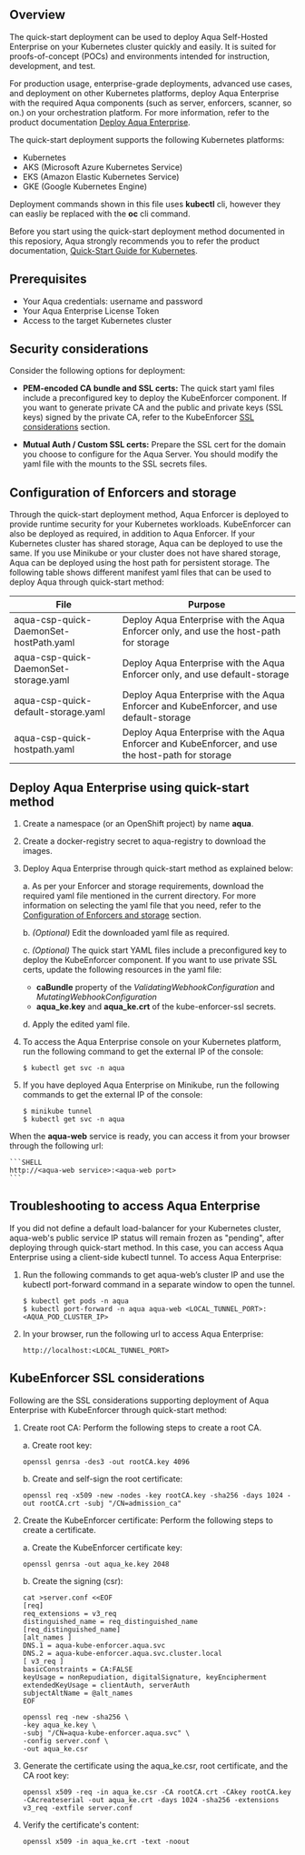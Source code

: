 ## Overview

The quick-start deployment can be used to deploy Aqua Self-Hosted Enterprise on your Kubernetes cluster quickly and easily. It is suited for proofs-of-concept (POCs) and environments intended for instruction, development, and test.

For production usage, enterprise-grade deployments, advanced use cases, and deployment on other Kubernetes platforms, deploy Aqua Enterprise with the required Aqua components (such as server, enforcers, scanner, so on.) on your orchestration platform. For more information, refer to the product documentation [Deploy Aqua Enterprise](https://docs.aquasec.com/v6.2/docs/deployment-overview).

The quick-start deployment supports the following Kubernetes platforms:
* Kubernetes
* AKS (Microsoft Azure Kubernetes Service)
* EKS (Amazon Elastic Kubernetes Service)
* GKE (Google Kubernetes Engine)

Deployment commands shown in this file uses **kubectl** cli, however they can easliy be replaced with the **oc** cli command.

Before you start using the quick-start deployment method documented in this reposiory, Aqua strongly recommends you to refer the product documentation, [Quick-Start Guide for Kubernetes](https://docs.aquasec.com/v6.2/docs/quick-start-guide-for-kubernetes).

## Prerequisites
* Your Aqua credentials: username and password
* Your Aqua Enterprise License Token
* Access to the target Kubernetes cluster

## Security considerations

Consider the following options for deployment:

* **PEM-encoded CA bundle and SSL certs:** The quick start yaml files include a preconfigured key to deploy the KubeEnforcer component. If you want to generate private CA and the public and private keys (SSL keys) signed by the private CA, refer to the KubeEnforcer [SSL considerations](#kubeenforcer-ssl-considerations) section.

* **Mutual Auth / Custom SSL certs:** Prepare the SSL cert for the domain you choose to configure for the Aqua Server. You should modify the yaml file with the mounts to the SSL secrets files.

## Configuration of Enforcers and storage

Through the quick-start deployment method, Aqua Enforcer is deployed to provide runtime security for your Kubernetes workloads. KubeEnforcer can also be deployed as required, in addition to Aqua Enforcer. If your Kubernetes cluster has shared storage, Aqua can be deployed to use the same. If you use Minikube or your cluster does not have shared storage, Aqua can be deployed using the host path for persistent storage. The following table shows different manifest yaml files that can be used to deploy Aqua through quick-start method:

| File                                   | Purpose                                                                                             |
|----------------------------------------|---------------------------------------------------------------------------------------------------|
| aqua-csp-quick-DaemonSet-hostPath.yaml | Deploy Aqua Enterprise with the Aqua Enforcer only, and use the host-path for storage             |
| aqua-csp-quick-DaemonSet-storage.yaml  | Deploy Aqua Enterprise with the Aqua Enforcer only, and use default-storage                       |
| aqua-csp-quick-default-storage.yaml    | Deploy Aqua Enterprise with the Aqua Enforcer and KubeEnforcer, and use default-storage           |
| aqua-csp-quick-hostpath.yaml           | Deploy Aqua Enterprise with the Aqua Enforcer and KubeEnforcer, and use the host-path for storage |

## Deploy Aqua Enterprise using quick-start method

1. Create a namespace (or an OpenShift project) by name **aqua**.

2. Create a docker-registry secret to aqua-registry to download the images.

3. Deploy Aqua Enterprise through quick-start method as explained below:

   a. As per your Enforcer and storage requirements, download the required yaml file mentioned in the current directory. For more information on selecting the yaml file that you need, refer to the [Configuration of Enforcers and storage](#configuration-of-enforcers-and-storage) section.

   b. *(Optional)* Edit the downloaded yaml file as required. 

   c. *(Optional)* The quick start YAML files include a preconfigured key to deploy the KubeEnforcer component. If you want to use private SSL certs, update the following resources in the yaml file:
      - **caBundle** property of the *ValidatingWebhookConfiguration* and *MutatingWebhookConfiguration*
      - **aqua_ke.key** and **aqua_ke.crt** of the kube-enforcer-ssl secrets.
  
   d. Apply the edited yaml file.

4. To access the Aqua Enterprise console on your Kubernetes platform, run the following command to get the external IP of the console:

    ```SHELL
    $ kubectl get svc -n aqua
    ```

5. If you have deployed Aqua Enterprise on Minikube, run the following commands to get the external IP of the console:

    ```SHELL
    $ minikube tunnel
    $ kubectl get svc -n aqua
    ```

When the **aqua-web** service is ready, you can access it from your browser through the following url:

    ```SHELL
    http://<aqua-web service>:<aqua-web port>
    ```

## Troubleshooting to access Aqua Enterprise

If you did not define a default load-balancer for your Kubernetes cluster, aqua-web's public service IP status will remain frozen as "pending", after deploying through quick-start method. In this case, you can access Aqua Enterprise using a client-side kubectl tunnel. To access Aqua Enterprise:

1. Run the following commands to get aqua-web’s cluster IP and use the kubectl port-forward command in a separate window to open the tunnel.

    ```SHELL
    $ kubectl get pods -n aqua
    $ kubectl port-forward -n aqua aqua-web <LOCAL_TUNNEL_PORT>:<AQUA_POD_CLUSTER_IP>
    ```

2. In your browser, run the following url to access Aqua Enterprise:

    ```SHELL
    http://localhost:<LOCAL_TUNNEL_PORT>
    ```

## KubeEnforcer SSL considerations
Following are the SSL considerations supporting deployment of Aqua Enterprise with KubeEnforcer through quick-start method:

1. Create root CA: Perform the following steps to create a root CA.

    a. Create root key:

     ```shell
     openssl genrsa -des3 -out rootCA.key 4096
     ```

    b. Create and self-sign the root certificate:

     ```shell
     openssl req -x509 -new -nodes -key rootCA.key -sha256 -days 1024 -out rootCA.crt -subj "/CN=admission_ca"
     ```

2. Create the KubeEnforcer certificate: Perform the following steps to create a certificate.

    a. Create the KubeEnforcer certificate key:

     ```shell
     openssl genrsa -out aqua_ke.key 2048
     ```

    b. Create the signing (csr):

     ```shell
     cat >server.conf <<EOF
     [req]
     req_extensions = v3_req
     distinguished_name = req_distinguished_name
     [req_distinguished_name]
     [alt_names ]
     DNS.1 = aqua-kube-enforcer.aqua.svc
     DNS.2 = aqua-kube-enforcer.aqua.svc.cluster.local
     [ v3_req ]
     basicConstraints = CA:FALSE
     keyUsage = nonRepudiation, digitalSignature, keyEncipherment
     extendedKeyUsage = clientAuth, serverAuth
     subjectAltName = @alt_names
     EOF
     ```

     ```shell
     openssl req -new -sha256 \
     -key aqua_ke.key \
     -subj "/CN=aqua-kube-enforcer.aqua.svc" \
     -config server.conf \
     -out aqua_ke.csr
     ```

3. Generate the certificate using the aqua_ke.csr, root certificate, and the CA root key:

   ```shell
   openssl x509 -req -in aqua_ke.csr -CA rootCA.crt -CAkey rootCA.key -CAcreateserial -out aqua_ke.crt -days 1024 -sha256 -extensions v3_req -extfile server.conf 
   ``` 

4. Verify the certificate's content:

   ```shell
   openssl x509 -in aqua_ke.crt -text -noout
   ```
